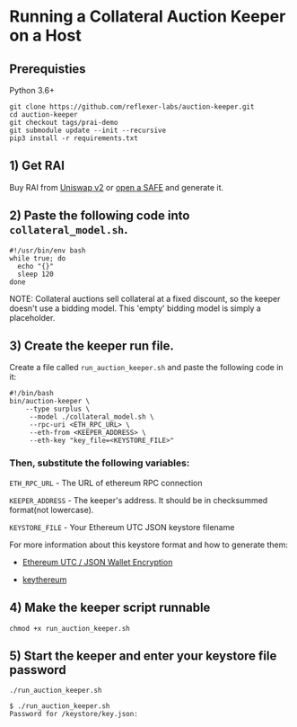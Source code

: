 # Running a Collateral Auction Keeper on a Host

## Prerequisties
Python 3.6+

```
git clone https://github.com/reflexer-labs/auction-keeper.git
cd auction-keeper
git checkout tags/prai-demo
git submodule update --init --recursive
pip3 install -r requirements.txt
```
## 1) Get RAI

Buy RAI from [Uniswap v2](https://info.uniswap.org/pair/0xEBdE9F61e34B7aC5aAE5A4170E964eA85988008C) or 
[open a SAFE](https://app.gitbook.com/@reflexer-labs/s/geb/pyflex/safe-management/opening-a-safe) and generate it.

## 2) Paste the following code into `collateral_model.sh`.  

```
#!/usr/bin/env bash
while true; do
  echo "{}"
  sleep 120                   
done
```
NOTE: Collateral auctions sell collateral at a fixed discount, so the keeper doesn't use a bidding model.  This 'empty' bidding model is simply a placeholder.

## 3) Create the keeper run file.

Create a file called  `run_auction_keeper.sh` and paste the following code in it:

```text
#!/bin/bash
bin/auction-keeper \
    --type surplus \
     --model ./collateral_model.sh \
     --rpc-uri <ETH_RPC_URL> \
     --eth-from <KEEPER_ADDRESS> \
     --eth-key "key_file=<KEYSTORE_FILE>"       
```

### Then, substitute the following variables:

`ETH_RPC_URL` - The URL of ethereum RPC connection

`KEEPER_ADDRESS` - The keeper's address. It should be in checksummed format(not lowercase).

`KEYSTORE_FILE` - Your Ethereum UTC JSON keystore filename

For more information about this keystore format and how to generate them:

* [Ethereum UTC / JSON Wallet Encryption](https://wizardforcel.gitbooks.io/practical-cryptography-for-developers-book/content/symmetric-key-ciphers/ethereum-wallet-encryption.html)

* [keythereum](https://github.com/ethereumjs/keythereum)


## 4) Make the keeper script runnable

`chmod +x run_auction_keeper.sh`

## 5) Start the keeper and enter your keystore file password

`./run_auction_keeper.sh`

```text
$ ./run_auction_keeper.sh
Password for /keystore/key.json: 
```
